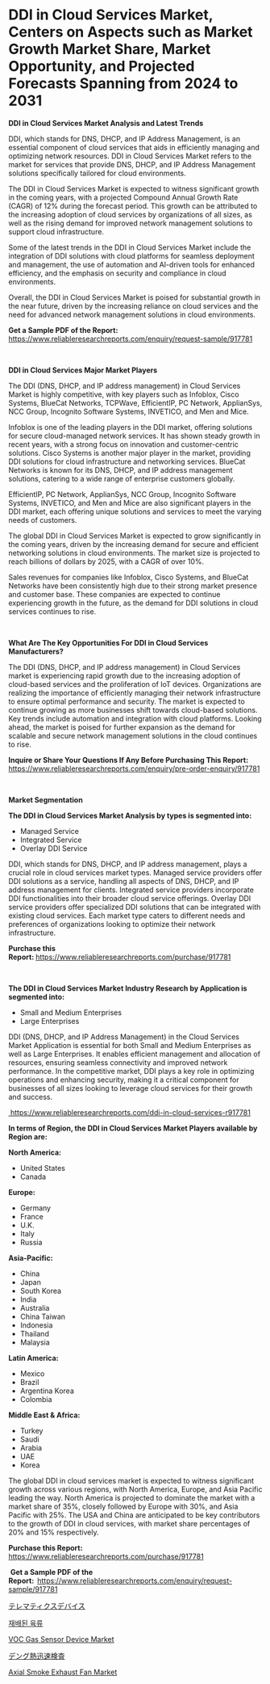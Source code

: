<p><h1>DDI in Cloud Services Market, Centers on Aspects such as Market Growth Market Share, Market Opportunity, and Projected Forecasts Spanning from 2024 to 2031</h1></p><p><strong>DDI in Cloud Services Market Analysis and Latest Trends</strong></p>
<p><p>DDI, which stands for DNS, DHCP, and IP Address Management, is an essential component of cloud services that aids in efficiently managing and optimizing network resources. DDI in Cloud Services Market refers to the market for services that provide DNS, DHCP, and IP Address Management solutions specifically tailored for cloud environments.</p><p>The DDI in Cloud Services Market is expected to witness significant growth in the coming years, with a projected Compound Annual Growth Rate (CAGR) of 12% during the forecast period. This growth can be attributed to the increasing adoption of cloud services by organizations of all sizes, as well as the rising demand for improved network management solutions to support cloud infrastructure.</p><p>Some of the latest trends in the DDI in Cloud Services Market include the integration of DDI solutions with cloud platforms for seamless deployment and management, the use of automation and AI-driven tools for enhanced efficiency, and the emphasis on security and compliance in cloud environments.</p><p>Overall, the DDI in Cloud Services Market is poised for substantial growth in the near future, driven by the increasing reliance on cloud services and the need for advanced network management solutions in cloud environments.</p></p>
<p><strong>Get a Sample PDF of the Report:&nbsp;</strong> <a href="https://www.reliableresearchreports.com/enquiry/request-sample/917781">https://www.reliableresearchreports.com/enquiry/request-sample/917781</a></p>
<p>&nbsp;</p>
<p><strong>DDI in Cloud Services Major Market Players</strong></p>
<p><p>The DDI (DNS, DHCP, and IP address management) in Cloud Services Market is highly competitive, with key players such as Infoblox, Cisco Systems, BlueCat Networks, TCPWave, EfficientIP, PC Network, ApplianSys, NCC Group, Incognito Software Systems, INVETICO, and Men and Mice. </p><p>Infoblox is one of the leading players in the DDI market, offering solutions for secure cloud-managed network services. It has shown steady growth in recent years, with a strong focus on innovation and customer-centric solutions. Cisco Systems is another major player in the market, providing DDI solutions for cloud infrastructure and networking services. BlueCat Networks is known for its DNS, DHCP, and IP address management solutions, catering to a wide range of enterprise customers globally. </p><p>EfficientIP, PC Network, ApplianSys, NCC Group, Incognito Software Systems, INVETICO, and Men and Mice are also significant players in the DDI market, each offering unique solutions and services to meet the varying needs of customers.</p><p>The global DDI in Cloud Services Market is expected to grow significantly in the coming years, driven by the increasing demand for secure and efficient networking solutions in cloud environments. The market size is projected to reach billions of dollars by 2025, with a CAGR of over 10%.</p><p>Sales revenues for companies like Infoblox, Cisco Systems, and BlueCat Networks have been consistently high due to their strong market presence and customer base. These companies are expected to continue experiencing growth in the future, as the demand for DDI solutions in cloud services continues to rise.</p></p>
<p>&nbsp;</p>
<p><strong>What Are The Key Opportunities For DDI in Cloud Services Manufacturers?</strong></p>
<p><p>The DDI (DNS, DHCP, and IP address management) in Cloud Services market is experiencing rapid growth due to the increasing adoption of cloud-based services and the proliferation of IoT devices. Organizations are realizing the importance of efficiently managing their network infrastructure to ensure optimal performance and security. The market is expected to continue growing as more businesses shift towards cloud-based solutions. Key trends include automation and integration with cloud platforms. Looking ahead, the market is poised for further expansion as the demand for scalable and secure network management solutions in the cloud continues to rise.</p></p>
<p><strong>Inquire or Share Your Questions If Any Before Purchasing This Report:</strong> <a href="https://www.reliableresearchreports.com/enquiry/pre-order-enquiry/917781">https://www.reliableresearchreports.com/enquiry/pre-order-enquiry/917781</a></p>
<p>&nbsp;</p>
<p><strong>Market Segmentation</strong></p>
<p><strong>The DDI in Cloud Services Market Analysis by types is segmented into:</strong></p>
<p><ul><li>Managed Service</li><li>Integrated Service</li><li>Overlay DDI Service</li></ul></p>
<p><p>DDI, which stands for DNS, DHCP, and IP address management, plays a crucial role in cloud services market types. Managed service providers offer DDI solutions as a service, handling all aspects of DNS, DHCP, and IP address management for clients. Integrated service providers incorporate DDI functionalities into their broader cloud service offerings. Overlay DDI service providers offer specialized DDI solutions that can be integrated with existing cloud services. Each market type caters to different needs and preferences of organizations looking to optimize their network infrastructure.</p></p>
<p><strong>Purchase this Report:&nbsp;</strong><a href="https://www.reliableresearchreports.com/purchase/917781">https://www.reliableresearchreports.com/purchase/917781</a></p>
<p>&nbsp;</p>
<p><strong>The DDI in Cloud Services Market Industry Research by Application is segmented into:</strong></p>
<p><ul><li>Small and Medium Enterprises</li><li>Large Enterprises</li></ul></p>
<p><p>DDI (DNS, DHCP, and IP Address Management) in the Cloud Services Market Application is essential for both Small and Medium Enterprises as well as Large Enterprises. It enables efficient management and allocation of resources, ensuring seamless connectivity and improved network performance. In the competitive market, DDI plays a key role in optimizing operations and enhancing security, making it a critical component for businesses of all sizes looking to leverage cloud services for their growth and success.</p></p>
<p><a href="https://www.reliableresearchreports.com/ddi-in-cloud-services-r917781">&nbsp;https://www.reliableresearchreports.com/ddi-in-cloud-services-r917781</a></p>
<p><strong>In terms of Region, the DDI in Cloud Services Market Players available by Region are:</strong></p>
<p>
    <p> <strong> North America: </strong>
        <ul>
            <li>United States</li>
            <li>Canada</li>
        </ul>
        </p> 
    <p> <strong> Europe: </strong>
        <ul>
            <li>Germany</li>
            <li>France</li>
            <li>U.K.</li>
            <li>Italy</li>
            <li>Russia</li>
        </ul>
        </p> 
    <p> <strong> Asia-Pacific: </strong>
        <ul>
            <li>China</li>
            <li>Japan</li>
            <li>South Korea</li>
            <li>India</li>
            <li>Australia</li>
            <li>China Taiwan</li>
            <li>Indonesia</li>
            <li>Thailand</li>
            <li>Malaysia</li>
        </ul>
        </p> 
    <p> <strong> Latin America: </strong>
        <ul>
            <li>Mexico</li>
            <li>Brazil</li>
            <li>Argentina Korea</li>
            <li>Colombia</li>
        </ul>
        </p> 
    <p> <strong> Middle East & Africa: </strong>
        <ul>
            <li>Turkey</li>
            <li>Saudi</li>
            <li>Arabia</li>
            <li>UAE</li>
            <li>Korea</li>
        </ul>
    </p>
    </p>
<p><p>The global DDI in cloud services market is expected to witness significant growth across various regions, with North America, Europe, and Asia Pacific leading the way. North America is projected to dominate the market with a market share of 35%, closely followed by Europe with 30%, and Asia Pacific with 25%. The USA and China are anticipated to be key contributors to the growth of DDI in cloud services, with market share percentages of 20% and 15% respectively.</p></p>
<p><strong>Purchase this Report: </strong><a href="https://www.reliableresearchreports.com/purchase/917781">https://www.reliableresearchreports.com/purchase/917781</a></p>
<p>&nbsp;<strong>Get a Sample PDF of the Report:&nbsp;&nbsp;</strong><a href="https://www.reliableresearchreports.com/enquiry/request-sample/917781">https://www.reliableresearchreports.com/enquiry/request-sample/917781</a></p>
<p><strong></strong></p>
<p><p><a href="https://github.com/mohamedbakry57/Market-Research-Report-List-3/blob/main/607270356047.md">テレマティクスデバイス</a></p><p><a href="https://github.com/laholand/Market-Research-Report-List-3/blob/main/793288157201.md">재배된 육류</a></p><p><a href="https://www.linkedin.com/pulse/decoding-voc-gas-sensor-device-market-metrics-share-ww44c">VOC Gas Sensor Device Market</a></p><p><a href="https://medium.com/@alfredodance/%E3%83%87%E3%83%B3%E3%82%B0%E7%86%B1%E8%BF%85%E9%80%9F%E3%83%86%E3%82%B9%E3%83%88%E5%B8%82%E5%A0%B4%E3%81%AE%E3%83%88%E3%83%AC%E3%83%B3%E3%83%89%E3%81%A8%E5%B8%82%E5%A0%B4%E5%88%86%E6%9E%90%E3%81%AF-2024%E5%B9%B4%E3%81%8B%E3%82%892031%E5%B9%B4%E3%81%BE%E3%81%A7%E3%81%AE%E6%9C%9F%E9%96%93%E3%81%AB%E4%BA%88%E6%B8%AC%E3%81%95%E3%82%8C%E3%81%A6%E3%81%84%E3%81%BE%E3%81%99-d4ad8a05ce07">デング熱迅速検査</a></p><p><a href="https://www.linkedin.com/pulse/axial-smoke-exhaust-fan-market-research-report-its-zpfdc">Axial Smoke Exhaust Fan Market</a></p></p>